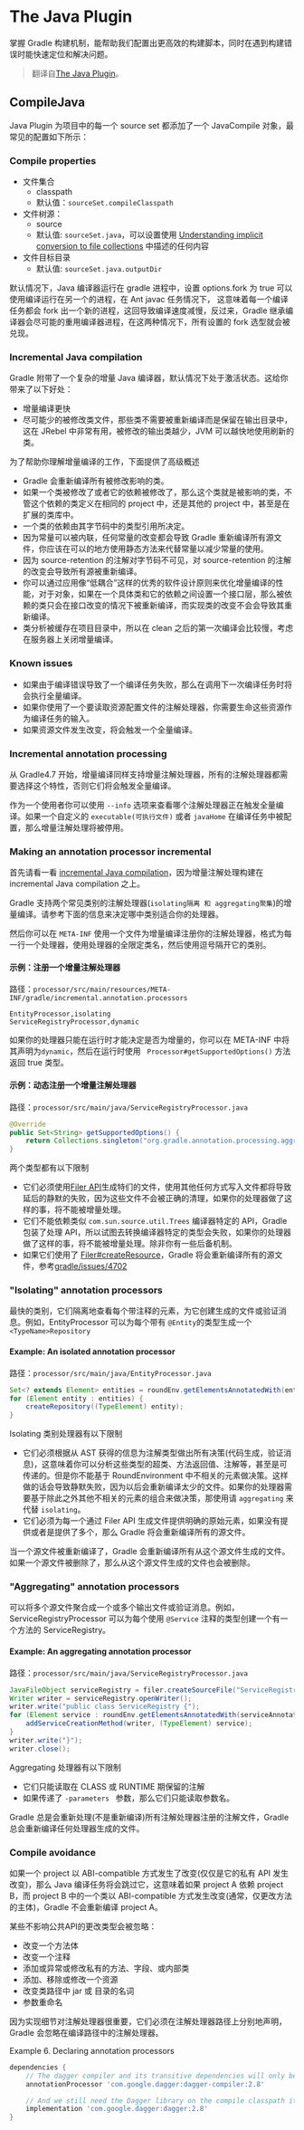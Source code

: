 # The Java Plugin

掌握 Gradle 构建机制，能帮助我们配置出更高效的构建脚本，同时在遇到构建错误时能快速定位和解决问题。

>翻译自[The Java Plugin](https://docs.gradle.org/current/userguide/java_plugin.html#sec:java_usage)。

## CompileJava

Java Plugin 为项目中的每一个 source set 都添加了一个 JavaCompile 对象，最常见的配置如下所示：

### Compile properties

- 文件集合
    - classpath
    - 默认值：`sourceSet.compileClasspath`
- 文件树源：
    - source
    - 默认值: `sourceSet.java`，可以设置使用 [Understanding implicit conversion to file collections](https://docs.gradle.org/current/userguide/working_with_files.html#sec:specifying_multiple_files) 中描述的任何内容 
- 文件目标目录
    - 默认值: `sourceSet.java.outputDir`

默认情况下，Java 编译器运行在 gradle 进程中，设置 options.fork 为 true 可以使用编译运行在另一个的进程，在 Ant javac 任务情况下， 这意味着每一个编译任务都会 fork 出一个新的进程，这回导致编译速度减慢，反过来，Gradle 继承编译器会尽可能的重用编译器进程，在这两种情况下，所有设置的 fork 选型就会被兑现。

### Incremental Java compilation

Gradle 附带了一个复杂的增量 Java 编译器，默认情况下处于激活状态。这给你带来了以下好处：

- 增量编译更快
- 尽可能少的被修改类文件，那些类不需要被重新编译而是保留在输出目录中，这在 JRebel 中非常有用，被修改的输出类越少，JVM 可以越快地使用刷新的类。

为了帮助你理解增量编译的工作，下面提供了高级概述

- Gradle 会重新编译所有被修改影响的类。
- 如果一个类被修改了或者它的依赖被修改了，那么这个类就是被影响的类，不管这个依赖的类定义在相同的 project 中，还是其他的 project 中，甚至是在扩展的类库中。
- 一个类的依赖由其字节码中的类型引用所决定。
- 因为常量可以被内联，任何常量的改变都会导致 Gradle 重新编译所有源文件，你应该在可以的地方使用静态方法来代替常量以减少常量的使用。
- 因为 source-retention 的注解对字节码不可见，对 source-retention 的注解的改变会导致所有源被重新编译。
- 你可以通过应用像“低耦合”这样的优秀的软件设计原则来优化增量编译的性能，对于对象，如果在一个具体类和它的依赖之间设置一个接口层，那么被依赖的类只会在接口改变的情况下被重新编译，而实现类的改变不会会导致其重新编译。
- 类分析被缓存在项目目录中，所以在 clean 之后的第一次编译会比较慢，考虑在服务器上关闭增量编译。

### Known issues

- 如果由于编译错误导致了一个编译任务失败，那么在调用下一次编译任务时将会执行全量编译。
- 如果你使用了一个要读取资源配置文件的注解处理器，你需要生命这些资源作为编译任务的输入。
- 如果资源文件发生改变，将会触发一个全量编译。

### Incremental annotation processing

从 Gradle4.7 开始，增量编译同样支持增量注解处理器，所有的注解处理器都需要选择这个特性，否则它们将会触发全量编译。

作为一个使用者你可以使用 `--info` 选项来查看哪个注解处理器正在触发全量编译。如果一个自定义的 `executable(可执行文件)` 或者 `javaHome` 在编译任务中被配置，那么增量注解处理将被停用。

### Making an annotation processor incremental

首先请看一看 [incremental Java compilation](https://docs.gradle.org/current/userguide/java_plugin.html#sec:incremental_compile)，因为增量注解处理构建在 incremental Java compilation 之上。

Gradle 支持两个常见类别的注解处理器(`isolating隔离 和 aggregating聚集`)的增量编译。请参考下面的信息来决定哪中类别适合你的处理器。

然后你可以在 `META-INF` 使用一个文件为增量编译注册你的注解处理器，格式为每一行一个处理器，使用处理器的全限定类名，然后使用逗号隔开它的类别。

#### 示例：注册一个增量注解处理器

路径：`processor/src/main/resources/META-INF/gradle/incremental.annotation.processors`
```
EntityProcessor,isolating
ServiceRegistryProcessor,dynamic
```

如果你的处理器只能在运行时才能决定是否为增量的，你可以在 META-INF 中将其声明为`dynamic`，然后在运行时使用 ` Processor#getSupportedOptions()` 方法返回 true 类型。

#### 示例：动态注册一个增量注解处理器

路径：`processor/src/main/java/ServiceRegistryProcessor.java`

```java
@Override
public Set<String> getSupportedOptions() {
    return Collections.singleton("org.gradle.annotation.processing.aggregating");
}
```

两个类型都有以下限制

- 它们必须使用[Filer API](https://docs.oracle.com/javase/8/docs/api/javax/annotation/processing/Filer.html)生成特们的文件，使用其他任何方式写入文件都将导致延后的静默的失败，因为这些文件不会被正确的清理，如果你的处理器做了这样的事，将不能被增量处理。
- 它们不能依赖类似 `com.sun.source.util.Trees` 编译器特定的 API，Gradle 包装了处理 API，所以试图去转换编译器特定的类型会失败，如果你的处理器做了这样的事，将不能被增量处理。除非你有一些后备机制。
- 如果它们使用了 [Filer#createResource](https://docs.oracle.com/javase/8/docs/api/javax/annotation/processing/Filer.html#createResource(javax.tools.JavaFileManager.Location,java.lang.CharSequence,java.lang.CharSequence,javax.lang.model.element.Element...))，Gradle 将会重新编译所有的源文件，参考[gradle/issues/4702](https://github.com/gradle/gradle/issues/4702)


### "Isolating" annotation processors

最快的类别，它们隔离地查看每个带注释的元素，为它创建生成的文件或验证消息。例如，EntityProcessor 可以为每个带有 `@Entity`的类型生成一个 `<TypeName>Repository`

#### Example: An isolated annotation processor

路径：`processor/src/main/java/EntityProcessor.java`

```java
Set<? extends Element> entities = roundEnv.getElementsAnnotatedWith(entityAnnotation);
for (Element entity : entities) {
    createRepository((TypeElement) entity);
}
```

Isolating 类别处理器有以下限制

- 它们必须根据从 AST 获得的信息为注解类型做出所有决策(代码生成，验证消息)，这意味着你可以分析这些类型的超类、方法返回值、注解等，甚至是可传递的。但是你不能基于 RoundEnvironment 中不相关的元素做决策。这样做的话会导致静默失败，因为以后会重新编译太少的文件。如果你的处理器需要基于除此之外其他不相关的元素的组合来做决策，那使用请 `aggregating` 来代替 `isolating`。 
- 它们必须为每一个通过 Filer API 生成文件提供明确的原始元素，如果没有提供或者是提供了多个，那么 Gradle 将会重新编译所有的源文件。

当一个源文件被重新编译了，Gradle 会重新编译所有从这个源文件生成的文件。如果一个源文件被删除了，那么从这个源文件生成的文件也会被删除。

### "Aggregating" annotation processors

可以将多个源文件聚合成一个或多个输出文件或验证消息。例如，ServiceRegistryProcessor 可以为每个使用 `@Service` 注释的类型创建一个有一个方法的 ServiceRegistry。

#### Example: An aggregating annotation processor

路径：`processor/src/main/java/ServiceRegistryProcessor.java`

```java
JavaFileObject serviceRegistry = filer.createSourceFile("ServiceRegistry");
Writer writer = serviceRegistry.openWriter();
writer.write("public class ServiceRegistry {");
for (Element service : roundEnv.getElementsAnnotatedWith(serviceAnnotation)) {
    addServiceCreationMethod(writer, (TypeElement) service);
}
writer.write("}");
writer.close();
```

Aggregating 处理器有以下限制

- 它们只能读取在 CLASS 或 RUNTIME 期保留的注解
- 如果传递了 `-parameters ` 参数，那么它们只能读取参数名。

Gradle 总是会重新处理(不是重新编译)所有注解处理器注册的注解文件，Gradle 总会重新编译任何处理器生成的文件。

### Compile avoidance

如果一个 project 以 ABI-compatible 方式发生了改变(仅仅是它的私有 API 发生改变)，那么 Java 编译任务将会跳过它，这意味着如果 project A 依赖 project B，而 project B 中的一个类以 ABI-compatible 方式发生改变(通常，仅更改方法的主体)，Gradle 不会重新编译 project A。

某些不影响公共API的更改类型会被忽略：

- 改变一个方法体
- 改变一个注释
- 添加或异常或修改私有的方法、字段、或内部类
- 添加、移除或修改一个资源
- 改变类路径中 jar 或 目录的名词
- 参数重命名

因为实现细节对注解处理器很重要，它们必须在注解处理器路径上分别地声明，Gradle 会忽略在编译路径中的注解处理器。

Example 6. Declaring annotation processors

```groovy
dependencies {
    // The dagger compiler and its transitive dependencies will only be found on annotation processing classpath
    annotationProcessor 'com.google.dagger:dagger-compiler:2.8'

    // And we still need the Dagger library on the compile classpath itself
    implementation 'com.google.dagger:dagger:2.8'
}
```